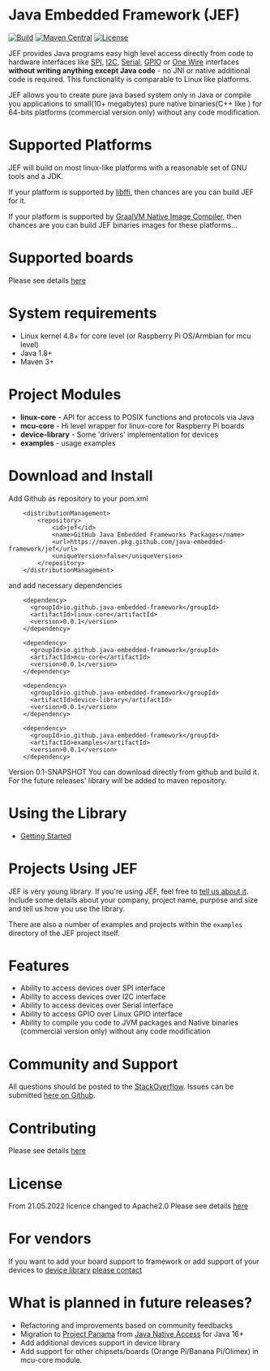 Java Embedded Framework (JEF)
========================

[![Build](https://github.com/java-embedded-framework/jef/workflows/Build/badge.svg)](https://github.com/java-embedded-framework/jef/actions?query=workflow%3ABuild)
[![Maven Central](https://img.shields.io/maven-central/v/ru.iothub.jef/linux-core.svg?label=Maven%20Central)](https://search.maven.org/artifact/ru.iothub.jef/linux-core)
[![License](https://img.shields.io/badge/License-Apache%202.0-blue.svg)](https://opensource.org/licenses/Apache-2.0)

<!--The definitive JEF reference (including an overview and usage details) 
is in the [JavaDoc](http://java-embedded-framework.github.io/jef/0.1-ALPHA/javadoc/).  
Please read the [overview](http://java-embedded-framework.github.io/jef/0.1-ALPHA/javadoc/overview-summary.html#overview_description).  
Questions, comments, or exploratory conversations should begin on the 
[mailing list](http://groups.google.com/group/jna-users), 
although you may find it easier to find answers to already-solved problems 
on [StackOverflow](http://stackoverflow.com/questions/tagged/jef).
-->

JEF provides Java programs easy high level access directly from code 
to hardware interfaces like [SPI](https://en.wikipedia.org/wiki/Serial_Peripheral_Interface), 
[I2C](https://ru.wikipedia.org/wiki/I%C2%B2C), [Serial](https://en.wikipedia.org/wiki/Serial_port), 
[GPIO](https://en.wikipedia.org/wiki/General-purpose_input/output) or 
[One Wire](https://en.wikipedia.org/wiki/1-Wire) interfaces **without writing 
anything except Java code** - no JNI or native additional code is required. 
This functionality is comparable to Linux like platforms.

JEF allows you to create pure java based system only in Java or compile you applications 
to small(10+ megabytes) pure native binaries(C++ like ) for 64-bits platforms (commercial version only) 
without any code modification. 

Supported Platforms
===================
JEF will build on most linux-like platforms with a reasonable set of GNU tools and a JDK.

If your platform is supported by [libffi](http://en.wikipedia.org/wiki/Libffi), then chances
are you can build JEF for it.

If your platform is supported by [GraalVM Native Image Compiler](https://github.com/graalvm/graalvm-ce-builds/releases/),
then chances are you can build JEF binaries images for these platforms... 

Supported boards
===================
Please see details [here](PLATFORMS.md)


System requirements
===================
* Linux kernel 4.8+ for core level (or Raspberry Pi OS/Armbian for mcu level)
* Java 1.8+
* Maven 3+

Project Modules
==================

* **linux-core** - API for access to POSIX functions and protocols via Java
* **mcu-core** - Hi level wrapper for linux-core for Raspberry Pi boards
* **device-library** - Some 'drivers' implementation for devices
* **examples** - usage examples

Download and Install
========
Add Github as repository to your pom.xml
```
    <distributionManagement>
        <repository>
            <id>jef</id>
            <name>GitHub Java Embedded Frameworks Packages</name>
            <url>https://maven.pkg.github.com/java-embedded-framework/jef</url>
            <uniqueVersion>false</uniqueVersion>
        </repository>
    </distributionManagement>
```

and add necessary dependencies
```
    <dependency>
      <groupId>io.github.java-embedded-framework</groupId>
      <artifactId>linux-core</artifactId>
      <version>0.0.1</version>
    </dependency>
    
    <dependency>
      <groupId>io.github.java-embedded-framework</groupId>
      <artifactId>mcu-core</artifactId>
      <version>0.0.1</version>
    </dependency>
    
    <dependency>
      <groupId>io.github.java-embedded-framework</groupId>
      <artifactId>device-library</artifactId>
      <version>0.0.1</version>
    </dependency>
    
    <dependency>
      <groupId>io.github.java-embedded-framework</groupId>
      <artifactId>examples</artifactId>
      <version>0.0.1</version>
    </dependency>
```
Version 0.1-SNAPSHOT
You can download directly from github and build it.
For the future releases' library will be added to maven repository.


Using the Library
=================
* [Getting Started](GettingStarted.md)

Projects Using JEF
==================
JEF is very young library. If you're using JEF, feel free 
to [tell us about it](mailto:support@iot-hub.ru).  
Include some details about your company, project name, purpose and size and tell us 
how you use the library.

There are also a number of examples and projects within the `examples` directory of the JEF 
project itself.


Features
========
* Ability to access devices over SPI interface
* Ability to access devices over I2C interface
* Ability to access devices over Serial interface
* Ability to access GPIO over Linux GPIO interface
* Ability to compile you code to JVM packages and Native binaries (commercial version only) without 
  any code modification 

Community and Support
=====================
All questions should be posted to the [StackOverflow](http://stackoverflow.com/questions/tagged/jef). 
Issues can be submitted [here on Github](https://github.com/java-embedded-framework/jef/issues).

Contributing
============
Please see details [here](CONTRIBUTING.md)

License
=======
From 21.05.2022 licence changed to Apache2.0
Please see details [here](LICENSE)

For vendors
=======
If you want to add your board support to framework or 
add support of your devices to 
[device library](https://github.com/java-embedded-framework/jef/tree/master/device-library/src/main/java/ru/iothub/jef/devices/library) 
[please contact](mailto:support@iot-hub.ru)

What is planned in future releases?
=======
* Refactoring and improvements based on community feedbacks
* Migration to [Project Panama](https://openjdk.java.net/projects/panama/) from [Java Native Access](https://github.com/java-native-access/jna) for Java 16+
* Add additional devices support in device library
* Add support for other chipsets/boards (Orange Pi/Banana Pi/Olimex) in mcu-core module.
